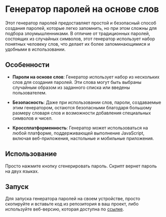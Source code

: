 # Генератор паролей на основе слов

Этот генератор паролей предоставляет простой и безопасный способ создания паролей, которые легко запомнить, но при этом сложны для подбора злоумышленниками. В отличие от традиционных паролей, состоящих из случайных символов, этот генератор использует набор понятных человеку слов, что делает их более запоминающимися и удобными в использовании.

## Особенности

- **Пароли на основе слов**: Генератор использует набор из нескольких слов для создания паролей. Эти слова могут быть выбраны случайным образом из заданного списка или введены пользователем.
  
- **Безопасность**: Даже при использовании слов, пароли, создаваемые этим генератором, остаются безопасными благодаря большому размеру словаря слов и возможности добавления специальных символов и чисел.

- **Кроссплатформенность**: Генератор может использоваться на любой платформе, поддерживающей выполнение JavaScript, включая веб-приложения, настольные и мобильные приложения.

## Использование

Просто нажмите кнопку сгенерировать пароль. Скрипт вернет пароль на двух языках.

## Запуск

Для запуска генератора паролей на своем устройстве, просто скопируйте и вставьте код из репозитория в ваш проект, либо используйте веб-версию, которая доступна по [ссылке](https://andrabra.github.io/password-generator/).



